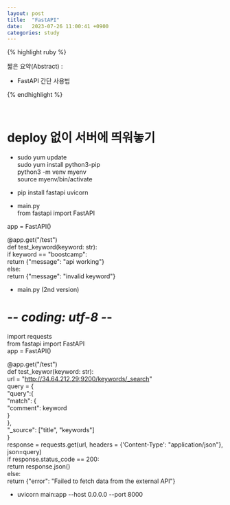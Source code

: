 ```yaml
---
layout: post
title:  "FastAPI"
date:   2023-07-26 11:00:41 +0900
categories: study
---
```







{% highlight ruby %}


짧은 요약(Abstract) :    
* FastAPI 간단 사용법  


{% endhighlight %}  

<br/>

# deploy 없이 서버에 띄워놓기  

* sudo yum update  
sudo yum install python3-pip   
python3 -m venv myenv  
source myenv/bin/activate  

* pip install fastapi uvicorn  
* main.py  
from fastapi import FastAPI  

app = FastAPI()  

@app.get("/test")  
def test_keyword(keyword: str):  
    if keyword == "boostcamp":  
        return {"message": "api working"}  
    else:  
        return {"message": "invalid keyword"}  
  
* main.py (2nd version)  
# -*- coding: utf-8 -*-  

import requests  
from fastapi import FastAPI  
app = FastAPI()  

@app.get("/test")  
def test_keywor(keyword: str):  
  url = "http://34.64.212.29:9200/keywords/_search"  
  query = {  
    "query":{  
      "match": {  
        "comment": keyword  
      }  
    },  
    "_source": ["title", "keywords"]  
  }  
  response = requests.get(url, headers = {'Content-Type': "application/json"}, json=query)  
  if response.status_code == 200:  
    return response.json()  
  else:  
    return {"error": "Failed to fetch data from the external API"}  
* uvicorn main:app --host 0.0.0.0 --port 8000    

